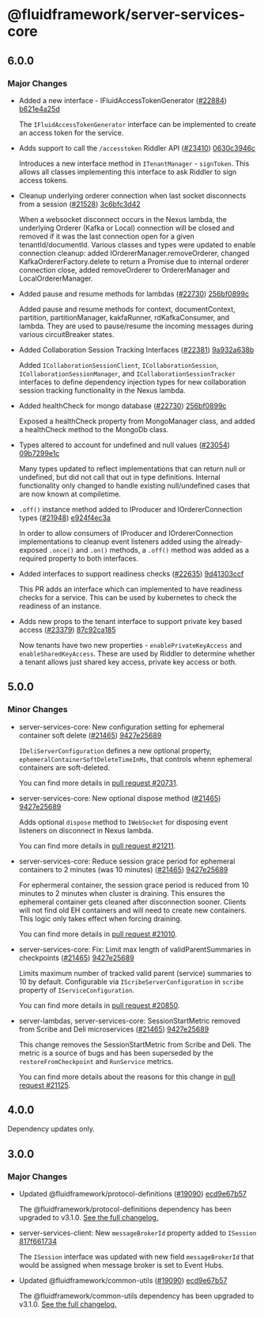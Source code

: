 # @fluidframework/server-services-core

## 6.0.0

### Major Changes

-   Added a new interface - IFluidAccessTokenGenerator ([#22884](https://github.com/microsoft/FluidFramework/pull/22884)) [b621e4a25d](https://github.com/microsoft/FluidFramework/commit/b621e4a25ddcddebcd5fa952dfa60eb759550f7b)

    The `IFluidAccessTokenGenerator` interface can be implemented to create an access token for the service.

-   Adds support to call the `/accesstoken` Riddler API ([#23410](https://github.com/microsoft/FluidFramework/pull/23410)) [0630c3946c](https://github.com/microsoft/FluidFramework/commit/0630c3946cba67ab77adaf9159f809ef113e8f7e)

    Introduces a new interface method in `ITenantManager` - `signToken`. This allows all classes implementing this interface to ask Riddler to sign access tokens.

-   Cleanup underlying orderer connection when last socket disconnects from a session ([#21528](https://github.com/microsoft/FluidFramework/pull/21528)) [3c6bfc3d42](https://github.com/microsoft/FluidFramework/commit/3c6bfc3d429285b568bdfae417accfcaa5e0e190)

    When a websocket disconnect occurs in the Nexus lambda, the underlying Orderer (Kafka or Local) connection will be closed and removed if it was the last connection open for a given tenantId/documentId. Various classes and types were updated to enable connection cleanup: added IOrdererManager.removeOrderer, changed KafkaOrdererFactory.delete to return a Promise due to internal orderer connection close, added removeOrderer to OrdererManager and LocalOrdererManager.

-   Added pause and resume methods for lambdas ([#22730](https://github.com/microsoft/FluidFramework/pull/22730)) [256bf0899c](https://github.com/microsoft/FluidFramework/commit/256bf0899c041914da3236b3a1c9d8ecc85d3b34)

    Added pause and resume methods for context, documentContext, partition, partitionManager, kakfaRunner, rdKafkaConsumer, and lambda. They are used to pause/resume the incoming messages during various circuitBreaker states.

-   Added Collaboration Session Tracking Interfaces ([#22381](https://github.com/microsoft/FluidFramework/pull/22381)) [9a932a638b](https://github.com/microsoft/FluidFramework/commit/9a932a638b701ad36fed8fd1b273e63bcb335878)

    Added `ICollaborationSessionClient`, `ICollaborationSession`, `ICollaborationSessionManager`, and `ICollaborationSessionTracker` interfaces to define dependency injection types for new collaboration session tracking functionality in the Nexus lambda.

-   Added healthCheck for mongo database ([#22730](https://github.com/microsoft/FluidFramework/pull/22730)) [256bf0899c](https://github.com/microsoft/FluidFramework/commit/256bf0899c041914da3236b3a1c9d8ecc85d3b34)

    Exposed a healthCheck property from MongoManager class, and added a healthCheck method to the MongoDb class.

-   Types altered to account for undefined and null values ([#23054](https://github.com/microsoft/FluidFramework/pull/23054)) [09b7299e1c](https://github.com/microsoft/FluidFramework/commit/09b7299e1cbf1d800d4bea2bef6b7d0bc657ddb6)

    Many types updated to reflect implementations that can return null or undefined, but did not call that out in type definitions. Internal functionality only changed to handle existing null/undefined cases that are now known at compiletime.

-   `.off()` instance method added to IProducer and IOrdererConnection types ([#21948](https://github.com/microsoft/FluidFramework/pull/21948)) [e924f4ec3a](https://github.com/microsoft/FluidFramework/commit/e924f4ec3a9f7d16b17da7551d9fc92a5a54372d)

    In order to allow consumers of IProducer and IOrdererConnection implementations to cleanup event listeners added using the already-exposed `.once()` and `.on()` methods, a `.off()` method was added as a required property to both interfaces.

-   Added interfaces to support readiness checks ([#22635](https://github.com/microsoft/FluidFramework/pull/22635)) [9d41303ccf](https://github.com/microsoft/FluidFramework/commit/9d41303ccfcda161426eabf2aa88befbe7b09034)

    This PR adds an interface which can implemented to have readiness checks for a service. This can be used by kubernetes to check the readiness of an instance.

-   Adds new props to the tenant interface to support private key based access ([#23379](https://github.com/microsoft/FluidFramework/pull/23379)) [87c92ca185](https://github.com/microsoft/FluidFramework/commit/87c92ca185dcb128553ae183bd6bfc2a6c487c77)

    Now tenants have two new properties - `enablePrivateKeyAccess` and `enableSharedKeyAccess`. These are used by Riddler to determine whether a tenant allows just shared key access, private key access or both.

## 5.0.0

### Minor Changes

-   server-services-core: New configuration setting for ephemeral container soft delete ([#21465](https://github.com/microsoft/FluidFramework/pull/21465)) [9427e25689](https://github.com/microsoft/FluidFramework/commit/9427e2568924e0bed83d2a6f78a6e2a20be8a29e)

    `IDeliServerConfiguration` defines a new optional property, `ephemeralContainerSoftDeleteTimeInMs`, that controls whenn
    ephemeral containers are soft-deleted.

    You can find more details in [pull request #20731](https://github.com/microsoft/FluidFramework/pull/20731).

-   server-services-core: New optional dispose method ([#21465](https://github.com/microsoft/FluidFramework/pull/21465)) [9427e25689](https://github.com/microsoft/FluidFramework/commit/9427e2568924e0bed83d2a6f78a6e2a20be8a29e)

    Adds optional `dispose` method to `IWebSocket` for disposing event listeners on disconnect in Nexus lambda.

    You can find more details in [pull request #21211](https://github.com/microsoft/FluidFramework/pull/21211).

-   server-services-core: Reduce session grace period for ephemeral containers to 2 minutes (was 10 minutes) ([#21465](https://github.com/microsoft/FluidFramework/pull/21465)) [9427e25689](https://github.com/microsoft/FluidFramework/commit/9427e2568924e0bed83d2a6f78a6e2a20be8a29e)

    For ephermeral container, the session grace period is reduced from 10 minutes to 2 minutes when cluster is draining.
    This ensures the ephemeral container gets cleaned after disconnection sooner. Clients will not find old EH containers
    and will need to create new containers. This logic only takes effect when forcing draining.

    You can find more details in [pull request #21010](https://github.com/microsoft/FluidFramework/pull/21010).

-   server-services-core: Fix: Limit max length of validParentSummaries in checkpoints ([#21465](https://github.com/microsoft/FluidFramework/pull/21465)) [9427e25689](https://github.com/microsoft/FluidFramework/commit/9427e2568924e0bed83d2a6f78a6e2a20be8a29e)

    Limits maximum number of tracked valid parent (service) summaries to 10 by default. Configurable via
    `IScribeServerConfiguration` in `scribe` property of `IServiceConfiguration`.

    You can find more details in [pull request #20850](https://github.com/microsoft/FluidFramework/pull/20850).

-   server-lambdas, server-services-core: SessionStartMetric removed from Scribe and Deli microservices ([#21465](https://github.com/microsoft/FluidFramework/pull/21465)) [9427e25689](https://github.com/microsoft/FluidFramework/commit/9427e2568924e0bed83d2a6f78a6e2a20be8a29e)

    This change removes the SessionStartMetric from Scribe and Deli. The metric is a source of bugs and has been superseded
    by the `restoreFromCheckpoint` and `RunService` metrics.

    You can find more details about the reasons for this change in
    [pull request #21125](https://github.com/microsoft/FluidFramework/pull/21125).

## 4.0.0

Dependency updates only.

## 3.0.0

### Major Changes

-   Updated @fluidframework/protocol-definitions ([#19090](https://github.com/microsoft/FluidFramework/issues/19090)) [ecd9e67b57](https://github.com/microsoft/FluidFramework/commits/ecd9e67b5748415ad93c6273047fdcca457b3a14)

    The @fluidframework/protocol-definitions dependency has been upgraded to v3.1.0.
    [See the full changelog.](https://github.com/microsoft/FluidFramework/blob/main/common/lib/protocol-definitions/CHANGELOG.md#310)

-   server-services-client: New `messageBrokerId` property added to `ISession` [817f661734](https://github.com/microsoft/FluidFramework/commits/817f66173489ffa920200c96f122416c9a044d66)

    The `ISession` interface was updated with new field `messageBrokerId` that would be assigned when message broker is set to Event Hubs.

-   Updated @fluidframework/common-utils ([#19090](https://github.com/microsoft/FluidFramework/issues/19090)) [ecd9e67b57](https://github.com/microsoft/FluidFramework/commits/ecd9e67b5748415ad93c6273047fdcca457b3a14)

    The @fluidframework/common-utils dependency has been upgraded to v3.1.0.
    [See the full changelog.](https://github.com/microsoft/FluidFramework/blob/main/common/lib/common-utils/CHANGELOG.md#310)

